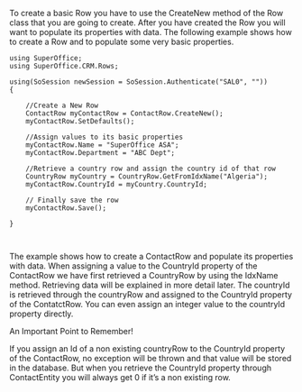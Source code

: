 <properties date="2016-05-11"
SortOrder="16"
/>

To create a basic Row you have to use the CreateNew method of the Row class that you are going to create. After you have created the Row you will want to populate its properties with data. The following example shows how to create a Row and to populate some very basic properties.

```
using SuperOffice;
using SuperOffice.CRM.Rows;
 
using(SoSession newSession = SoSession.Authenticate("SAL0", ""))
{
 
    //Create a New Row
    ContactRow myContactRow = ContactRow.CreateNew();
    myContactRow.SetDefaults();
 
    //Assign values to its basic properties
    myContactRow.Name = "SuperOffice ASA";
    myContactRow.Department = "ABC Dept";
 
    //Retrieve a country row and assign the country id of that row
    CountryRow myCountry = CountryRow.GetFromIdxName("Algeria");
    myContactRow.CountryId = myCountry.CountryId;
 
    // Finally save the row
    myContactRow.Save();
 
}

 
```

The example shows how to create a ContactRow and populate its properties with data. When assigning a value to the CountryId property of the ContactRow we have first retrieved a CountryRow by using the IdxName method. Retrieving data will be explained in more detail later. The countryId is retrieved through the countryRow and assigned to the CountryId property of the ContatctRow. You can even assign an integer value to the countryId property directly.

 

An Important Point to Remember!

If you assign an Id of a non existing countryRow to the CountryId property of the ContactRow, no exception will be thrown and that value will be stored in the database. But when you retrieve the CountryId property through ContactEntity you will always get 0 if it’s a non existing row.
